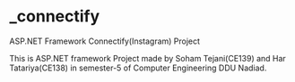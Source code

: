# _connectify
ASP.NET Framework Connectify(Instagram) Project

This is ASP.NET framework Project made by Soham Tejani(CE139) and Har Tatariya(CE138) in semester-5 of Computer Engineering DDU Nadiad.
